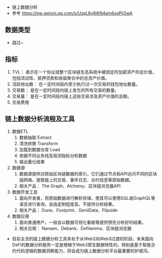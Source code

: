 - 链上数据分析
- 参考 https://mp.weixin.qq.com/s/UzeL6y8iKN4am6xgPlj3wA

## 数据类型

- 跳过~

## 指标

1. TVL： 表示在一个协议或整个区块链生态系统中被锁定的加密资产的总价值，包括流动性、抵押贷款和收益聚合中的总资产价值。
2. 活跃地址数： 在一定时间段内至少执行过一次交易的钱包地址数量。
3. 交易数： 是在一定时间段内链上发生的所有交易的数量。
4. 交易量： 是在一定时间段内链上这些交易涉及资产价值的总额。
5. 交易费用

## 链上数据分析流程及工具

1. 数据ETL
   1. 数据抽取 Extract
   2. 清洗转换 Transform
   3. 加载到数据仓库 Load
   4. 依据不同业务线及观测指标分析数据
   5. 输出量化结果
2. 数据源
   1. 数据源提供对原始区块链数据的索引，它们通过节点和API访问不同的区块链网络，提取链上的交易、事件日志、合约信息等原始数据。
   2. 相关产品： The Graph、Alchemy、区块链浏览器API
3. 数据开发工具
   1. 面向开发者，将原始数据进行解析存储，使其可以使用SQL或GraphQL等语言进行查询，自由定制程度高，不提供分析结果。
   2. 相关产品： Dune、Footprint、GeniiData、Flipside
4. 数据应用
   1. 面向普通用户，一般会以数据可视化看板等提供预先分析好的结果。
   2. 相关应用： Nansen、Debank、Defilamma、区块链浏览器

- 目前主流的链上数据分析工具多处于从Web2向Web3过渡的阶段，未来面向DeFi的数据分析服务一定是根植于Web3原生数据特性的。特别是基于智能合约代码逻辑的数据洞察能力，将会成为链上数据分析平台最重要的护城河。
